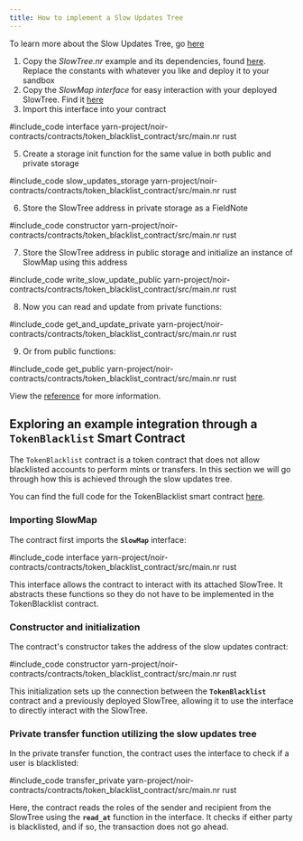 ```yaml
---
title: How to implement a Slow Updates Tree
---
```


To learn more about the Slow Updates Tree, go [here](./main.md)

1. Copy the *SlowTree.nr* example and its dependencies, found [here](https://github.com/AztecProtocol/aztec-packages/tree/master/yarn-project/noir-contracts/contracts/slow_tree_contract). Replace the constants with whatever you like and deploy it to your sandbox
2. Copy the *SlowMap interface* for easy interaction with your deployed SlowTree. Find it [here](https://github.com/AztecProtocol/aztec-packages/blob/master/yarn-project/noir-contracts/contracts/token_blacklist_contract/src/interfaces.nr)
3. Import this interface into your contract

#include_code interface yarn-project/noir-contracts/contracts/token_blacklist_contract/src/main.nr rust

5. Create a storage init function for the same value in both public and private storage

#include_code slow_updates_storage yarn-project/noir-contracts/contracts/token_blacklist_contract/src/main.nr rust

6. Store the SlowTree address in private storage as a FieldNote

#include_code constructor yarn-project/noir-contracts/contracts/token_blacklist_contract/src/main.nr rust

7. Store the SlowTree address in public storage and initialize an instance of SlowMap using this address

#include_code write_slow_update_public yarn-project/noir-contracts/contracts/token_blacklist_contract/src/main.nr rust

8. Now you can read and update from private functions:

#include_code get_and_update_private yarn-project/noir-contracts/contracts/token_blacklist_contract/src/main.nr rust

9. Or from public functions:

#include_code get_public yarn-project/noir-contracts/contracts/token_blacklist_contract/src/main.nr rust

View the [reference](../../../references/slow_updates_tree.md) for more information.

## Exploring an example integration through a **`TokenBlacklist`** Smart Contract

The `TokenBlacklist` contract is a token contract that does not allow blacklisted accounts to perform mints or transfers. In this section we will go through how this is achieved through the slow updates tree.

You can find the full code for the TokenBlacklist smart contract [here](https://github.com/AztecProtocol/aztec-packages/tree/master/yarn-project/noir-contracts/contracts/token_blacklist_contract).

### Importing SlowMap

The contract first imports the **`SlowMap`** interface:

#include_code interface yarn-project/noir-contracts/contracts/token_blacklist_contract/src/main.nr rust

This interface allows the contract to interact with its attached SlowTree. It abstracts these functions so they do not have to be implemented in the TokenBlacklist contract.

### Constructor and initialization

The contract's constructor takes the address of the slow updates contract:

#include_code constructor yarn-project/noir-contracts/contracts/token_blacklist_contract/src/main.nr rust

This initialization sets up the connection between the **`TokenBlacklist`** contract and a previously deployed SlowTree, allowing it to use the interface to directly interact with the SlowTree. 

### Private transfer function utilizing the slow updates tree

In the private transfer function, the contract uses the interface to check if a user is blacklisted:

#include_code transfer_private yarn-project/noir-contracts/contracts/token_blacklist_contract/src/main.nr rust

Here, the contract reads the roles of the sender and recipient from the SlowTree using the **`read_at`** function in the interface. It checks if either party is blacklisted, and if so, the transaction does not go ahead.
